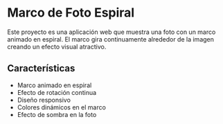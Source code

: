 
# Marco de Foto Espiral

Este proyecto es una aplicación web que muestra una foto con un marco animado en espiral. El marco gira continuamente alrededor de la imagen creando un efecto visual atractivo.

## Características

- Marco animado en espiral
- Efecto de rotación continua
- Diseño responsivo
- Colores dinámicos en el marco
- Efecto de sombra en la foto